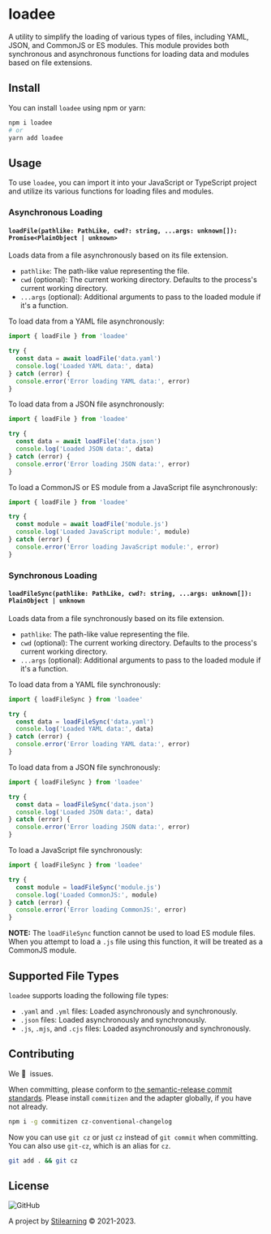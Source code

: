 # loadee

A utility to simplify the loading of various types of files, including YAML, JSON, and CommonJS or ES modules. This module provides both synchronous and asynchronous functions for loading data and modules based on file extensions.

## Install

You can install `loadee` using npm or yarn:

```bash
npm i loadee
# or
yarn add loadee
```

## Usage

To use `loadee`, you can import it into your JavaScript or TypeScript project and utilize its various functions for loading files and modules.

### Asynchronous Loading

#### `loadFile(pathlike: PathLike, cwd?: string, ...args: unknown[]): Promise<PlainObject | unknown>`

Loads data from a file asynchronously based on its file extension.

- `pathlike`: The path-like value representing the file.
- `cwd` (optional): The current working directory. Defaults to the process's current working directory.
- `...args` (optional): Additional arguments to pass to the loaded module if it's a function.

To load data from a YAML file asynchronously:

```js
import { loadFile } from 'loadee'

try {
  const data = await loadFile('data.yaml')
  console.log('Loaded YAML data:', data)
} catch (error) {
  console.error('Error loading YAML data:', error)
}
```

To load data from a JSON file asynchronously:

```js
import { loadFile } from 'loadee'

try {
  const data = await loadFile('data.json')
  console.log('Loaded JSON data:', data)
} catch (error) {
  console.error('Error loading JSON data:', error)
}
```

To load a CommonJS or ES module from a JavaScript file asynchronously:

```js
import { loadFile } from 'loadee'

try {
  const module = await loadFile('module.js')
  console.log('Loaded JavaScript module:', module)
} catch (error) {
  console.error('Error loading JavaScript module:', error)
}
```

### Synchronous Loading

#### `loadFileSync(pathlike: PathLike, cwd?: string, ...args: unknown[]): PlainObject | unknown`

Loads data from a file synchronously based on its file extension.

- `pathlike`: The path-like value representing the file.
- `cwd` (optional): The current working directory. Defaults to the process's current working directory.
- `...args` (optional): Additional arguments to pass to the loaded module if it's a function.

To load data from a YAML file synchronously:

```js
import { loadFileSync } from 'loadee'

try {
  const data = loadFileSync('data.yaml')
  console.log('Loaded YAML data:', data)
} catch (error) {
  console.error('Error loading YAML data:', error)
}
```

To load data from a JSON file synchronously:

```js
import { loadFileSync } from 'loadee'

try {
  const data = loadFileSync('data.json')
  console.log('Loaded JSON data:', data)
} catch (error) {
  console.error('Error loading JSON data:', error)
}
```

To load a JavaScript file synchronously:

```js
import { loadFileSync } from 'loadee'

try {
  const module = loadFileSync('module.js')
  console.log('Loaded CommonJS:', module)
} catch (error) {
  console.error('Error loading CommonJS:', error)
}
```

**NOTE:** The `loadFileSync` function cannot be used to load ES module files. When you attempt to load a `.js` file using this function, it will be treated as a CommonJS module.

## Supported File Types

`loadee` supports loading the following file types:

- `.yaml` and `.yml` files: Loaded asynchronously and synchronously.
- `.json` files: Loaded asynchronously and synchronously.
- `.js`, `.mjs`, and `.cjs` files: Loaded asynchronously and synchronously.

## Contributing

We 💛&nbsp; issues.

When committing, please conform to [the semantic-release commit standards](https://www.conventionalcommits.org/). Please install `commitizen` and the adapter globally, if you have not already.

```bash
npm i -g commitizen cz-conventional-changelog
```

Now you can use `git cz` or just `cz` instead of `git commit` when committing. You can also use `git-cz`, which is an alias for `cz`.

```bash
git add . && git cz
```

## License

![GitHub](https://img.shields.io/github/license/bent10/loadee)

A project by [Stilearning](https://stilearning.com) &copy; 2021-2023.
